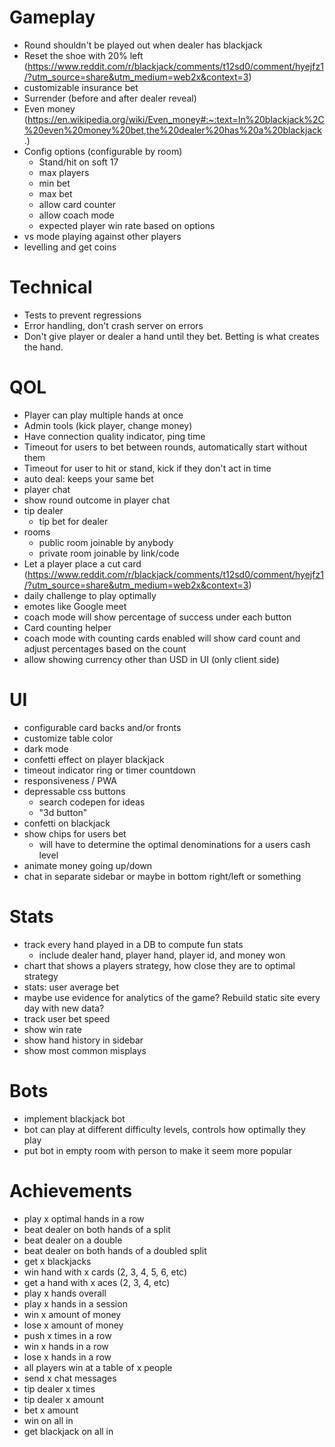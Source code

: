 # Gameplay

- Round shouldn't be played out when dealer has blackjack
- Reset the shoe with 20% left (https://www.reddit.com/r/blackjack/comments/t12sd0/comment/hyejfz1/?utm_source=share&utm_medium=web2x&context=3)
- customizable insurance bet
- Surrender (before and after dealer reveal)
- Even money (https://en.wikipedia.org/wiki/Even_money#:~:text=In%20blackjack%2C%20even%20money%20bet,the%20dealer%20has%20a%20blackjack.)
- Config options (configurable by room)
  - Stand/hit on soft 17
  - max players
  - min bet
  - max bet
  - allow card counter
  - allow coach mode
  - expected player win rate based on options
- vs mode playing against other players
- levelling and get coins

# Technical

- Tests to prevent regressions
- Error handling, don't crash server on errors
- Don't give player or dealer a hand until they bet. Betting is what creates the hand.

# QOL

- Player can play multiple hands at once
- Admin tools (kick player, change money)
- Have connection quality indicator, ping time
- Timeout for users to bet between rounds, automatically start without them
- Timeout for user to hit or stand, kick if they don't act in time
- auto deal: keeps your same bet
- player chat
- show round outcome in player chat
- tip dealer
  - tip bet for dealer
- rooms
  - public room joinable by anybody
  - private room joinable by link/code
- Let a player place a cut card (https://www.reddit.com/r/blackjack/comments/t12sd0/comment/hyejfz1/?utm_source=share&utm_medium=web2x&context=3)
- daily challenge to play optimally
- emotes like Google meet
- coach mode will show percentage of success under each button
- Card counting helper
- coach mode with counting cards enabled will show card count and adjust percentages based on the count
- allow showing currency other than USD in UI (only client side)

# UI

- configurable card backs and/or fronts
- customize table color
- dark mode
- confetti effect on player blackjack
- timeout indicator ring or timer countdown
- responsiveness / PWA
- depressable css buttons
  - search codepen for ideas
  - "3d button"
- confetti on blackjack
- show chips for users bet
  - will have to determine the optimal denominations for a users cash level
- animate money going up/down
- chat in separate sidebar or maybe in bottom right/left or something

# Stats

- track every hand played in a DB to compute fun stats
  - include dealer hand, player hand, player id, and money won
- chart that shows a players strategy, how close they are to optimal strategy
- stats: user average bet
- maybe use evidence for analytics of the game? Rebuild static site every day with new data?
- track user bet speed
- show win rate
- show hand history in sidebar
- show most common misplays

# Bots

- implement blackjack bot
- bot can play at different difficulty levels, controls how optimally they play
- put bot in empty room with person to make it seem more popular

# Achievements

- play x optimal hands in a row
- beat dealer on both hands of a split
- beat dealer on a double
- beat dealer on both hands of a doubled split
- get x blackjacks
- win hand with x cards (2, 3, 4, 5, 6, etc)
- get a hand with x aces (2, 3, 4, etc)
- play x hands overall
- play x hands in a session
- win x amount of money
- lose x amount of money
- push x times in a row
- win x hands in a row
- lose x hands in a row
- all players win at a table of x people
- send x chat messages
- tip dealer x times
- tip dealer x amount
- bet x amount
- win on all in
- get blackjack on all in
